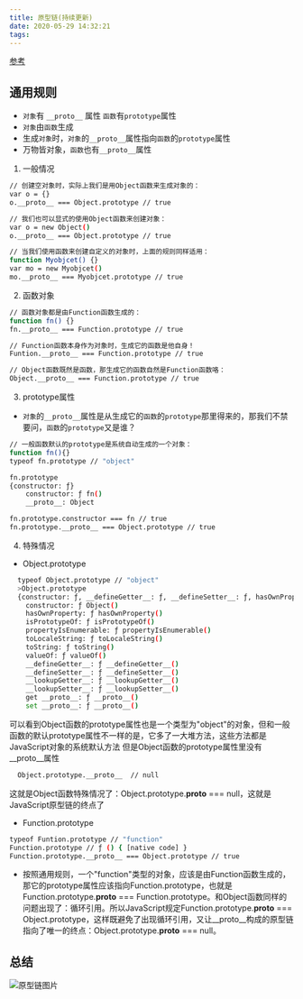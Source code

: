 ```yaml
---
title: 原型链(持续更新)
date: 2020-05-29 14:32:21
tags:
---
```


[参考](https://www.jianshu.com/p/686b61c4a43d)

## 通用规则
- `对象`有 `__proto__` 属性 `函数`有`prototype`属性
- `对象`由`函数`生成
- 生成`对象`时，`对象`的`__proto__`属性指向`函数`的`prototype`属性
- 万物皆对象，`函数`也有`__proto__`属性
<!-- more -->
1. 一般情况
``` bash
// 创建空对象时，实际上我们是用Object函数来生成对象的：
var o = {}
o.__proto__ === Object.prototype // true

// 我们也可以显式的使用Object函数来创建对象：
var o = new Object()
o.__proto__ === Object.prototype // true

// 当我们使用函数来创建自定义的对象时，上面的规则同样适用：
function Myobjcet() {}
var mo = new Myobjcet()
mo.__proto__ === Myobjcet.prototype // true
```

2. 函数对象
``` bash
// 函数对象都是由Function函数生成的：
function fn() {}
fn.__proto__ === Function.prototype // true

// Function函数本身作为对象时，生成它的函数是他自身！
Funtion.__proto__ === Function.prototype // true

// Object函数既然是函数，那生成它的函数自然是Function函数咯：
Object.__proto__ === Function.prototype // true
```

3. prototype属性
- `对象`的`__proto__`属性是从生成它的`函数`的`prototype`那里得来的，那我们不禁要问，`函数`的`prototype`又是谁？
``` bash
// 一般函数默认的prototype是系统自动生成的一个对象：
function fn(){}
typeof fn.prototype // "object"

fn.prototype
{constructor: ƒ}
    constructor: ƒ fn()
    __proto__: Object

fn.prototype.constructor === fn // true
fn.prototype.__proto__ === Object.prototype // true
```

4. 特殊情况
- Object.prototype
``` bash
  typeof Object.prototype // "object"
  >Object.prototype
  {constructor: ƒ, __defineGetter__: ƒ, __defineSetter__: ƒ, hasOwnProperty: ƒ, __lookupGetter__: ƒ, …}
    constructor: ƒ Object()
    hasOwnProperty: ƒ hasOwnProperty()
    isPrototypeOf: ƒ isPrototypeOf()
    propertyIsEnumerable: ƒ propertyIsEnumerable()
    toLocaleString: ƒ toLocaleString()
    toString: ƒ toString()
    valueOf: ƒ valueOf()
    __defineGetter__: ƒ __defineGetter__()
    __defineSetter__: ƒ __defineSetter__()
    __lookupGetter__: ƒ __lookupGetter__()
    __lookupSetter__: ƒ __lookupSetter__()
    get __proto__: ƒ __proto__()
    set __proto__: ƒ __proto__()
```
可以看到Object函数的prototype属性也是一个类型为"object"的对象，但和一般函数的默认prototype属性不一样的是，它多了一大堆方法，这些方法都是JavaScript对象的系统默认方法 但是Object函数的prototype属性里没有__proto__属性

``` bash
  Object.prototype.__proto__  // null
```
这就是Object函数特殊情况了：Object.prototype.__proto__ === null，这就是JavaScript原型链的终点了

- Function.prototype
``` bash
typeof Funtion.prototype // "function"
Function.prototype // ƒ () { [native code] }
Function.prototype.__proto__ === Object.prototype // true
```

- 按照通用规则，一个"function"类型的对象，应该是由Function函数生成的，那它的prototype属性应该指向Function.prototype，也就是Function.prototype.__proto__ === Function.prototype。和Object函数同样的问题出现了：循环引用。所以JavaScript规定Function.prototype.__proto__ === Object.prototype，这样既避免了出现循环引用，又让__proto__构成的原型链指向了唯一的终点：Object.prototype.__proto__ === null。

## 总结
![原型链图片](https://upload-images.jianshu.io/upload_images/13902845-babea8f0cde0d791.jpg?imageMogr2/auto-orient/strip|imageView2/2/w/1200/format/webp)
